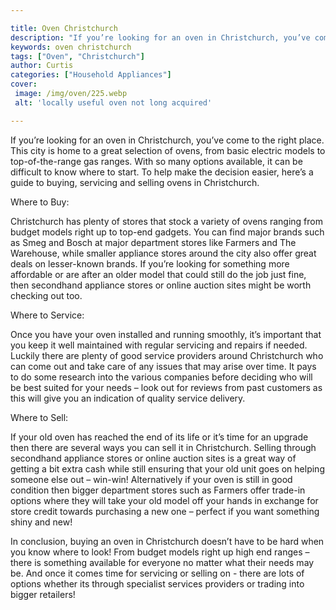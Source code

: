 ```yaml
---

title: Oven Christchurch
description: "If you’re looking for an oven in Christchurch, you’ve come to the right place. This city is home to a great selection of ovens, fr...find out now"
keywords: oven christchurch
tags: ["Oven", "Christchurch"]
author: Curtis
categories: ["Household Appliances"]
cover: 
 image: /img/oven/225.webp
 alt: 'locally useful oven not long acquired'

---
```


If you’re looking for an oven in Christchurch, you’ve come to the right place. This city is home to a great selection of ovens, from basic electric models to top-of-the-range gas ranges. With so many options available, it can be difficult to know where to start. To help make the decision easier, here’s a guide to buying, servicing and selling ovens in Christchurch.

Where to Buy:

Christchurch has plenty of stores that stock a variety of ovens ranging from budget models right up to top-end gadgets. You can find major brands such as Smeg and Bosch at major department stores like Farmers and The Warehouse, while smaller appliance stores around the city also offer great deals on lesser-known brands. If you’re looking for something more affordable or are after an older model that could still do the job just fine, then secondhand appliance stores or online auction sites might be worth checking out too.

Where to Service: 
 
Once you have your oven installed and running smoothly, it’s important that you keep it well maintained with regular servicing and repairs if needed. Luckily there are plenty of good service providers around Christchurch who can come out and take care of any issues that may arise over time. It pays to do some research into the various companies before deciding who will be best suited for your needs – look out for reviews from past customers as this will give you an indication of quality service delivery. 

Where to Sell: 

 If your old oven has reached the end of its life or it’s time for an upgrade then there are several ways you can sell it in Christchurch. Selling through secondhand appliance stores or online auction sites is a great way of getting a bit extra cash while still ensuring that your old unit goes on helping someone else out – win-win! Alternatively if your oven is still in good condition then bigger department stores such as Farmers offer trade-in options where they will take your old model off your hands in exchange for store credit towards purchasing a new one – perfect if you want something shiny and new! 

 In conclusion, buying an oven in Christchurch doesn’t have to be hard when you know where to look! From budget models right up high end ranges – there is something available for everyone no matter what their needs may be. And once it comes time for servicing or selling on - there are lots of options whether its through specialist services providers or trading into bigger retailers!

